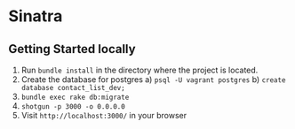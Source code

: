Sinatra
=============


## Getting Started locally

1. Run `bundle install` in the directory where the project is located.
2. Create the database for postgres 
a) `psql -U vagrant postgres`
b) `create database contact_list_dev;`
3. `bundle exec rake db:migrate`
2. `shotgun -p 3000 -o 0.0.0.0`
3. Visit `http://localhost:3000/` in your browser


